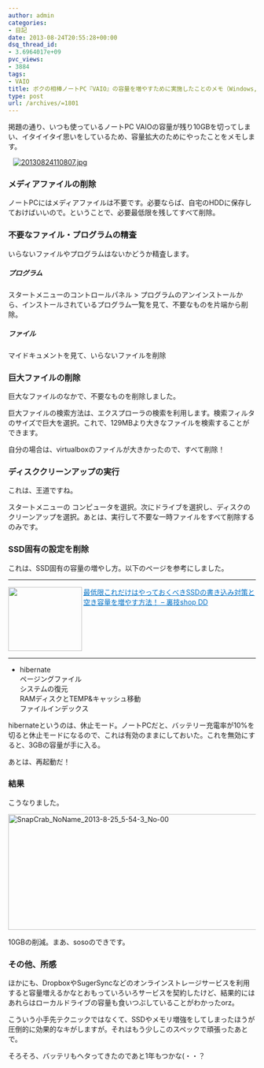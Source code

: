 ```yaml
---
author: admin
categories:
- 日記
date: 2013-08-24T20:55:28+00:00
dsq_thread_id:
- 3.6964017e+09
pvc_views:
- 3884
tags:
- VAIO
title: ボクの相棒ノートPC『VAIO』の容量を増やすために実施したことのメモ（Windows,SSD)
type: post
url: /archives/=1801
---
```


掲題の通り、いつも使っているノートPC VAIOの容量が残り10GBを切ってしまい、イタイイタイ思いをしているため、容量拡大のためにやったことをメモします。

<div id="scid:887EC618-8FBE-49a5-A908-2339AF2EC531:a2c50706-23a0-47b1-a6f0-f042adce9205" class="wlWriterEditableSmartContent" style="float: none; padding-bottom: 0px; padding-top: 0px; padding-left: 10px; margin: 0px; display: inline; padding-right: 10px">
  <a target="_blank" href="https://picasaweb.google.com/111104490436597119823/Futurismo?authkey=Gv1sRgCM-A3fCH6v_BOQ#5915501614901447570"><img style="border: none; padding: 0px; margin: 0px" alt="20130824110807.jpg" src="http://lh4.ggpht.com/-JolTB_3HadY/UhgVYIhzS5I/AAAAAAAAAyA/GhBrP0k63W0/20130824110807.jpg" /></a>
</div>

### メディアファイルの削除

ノートPCにはメディアファイルは不要です。必要ならば、自宅のHDDに保存しておけばいいので。ということで、必要最低限を残してすべて削除。

### 不要なファイル・プログラムの精査

いらないファイルやプログラムはないかどうか精査します。

##### プログラム

スタートメニューのコントロールパネル > プログラムのアンインストールから、インストールされているプログラム一覧を見て、不要なものを片端から削除。

##### ファイル

マイドキュメントを見て、いらないファイルを削除

### 巨大ファイルの削除

巨大なファイルのなかで、不要なものを削除しました。

巨大ファイルの検索方法は、エクスプローラの検索を利用します。検索フィルタのサイズで巨大を選択。これで、129MBより大きなファイルを検索することができます。

自分の場合は、virtualboxのファイルが大きかったので、すべて削除！

### ディスククリーンアップの実行

これは、王道ですね。

スタートメニューの コンピュータを選択。次にドライブを選択し、ディスクのクリーンアップを選択。あとは、実行して不要な一時ファイルをすべて削除するのみです。

### SSD固有の設定を削除 

これは、SSD固有の容量の増やし方。以下のページを参考にしました。

* * *

<a href="http://shopdd.jp/blog-entry-1045.html" target="_blank"><img class="alignleft" border="0" alt="" align="left" src="http://capture.heartrails.com/150x130/shadow?http://shopdd.jp/blog-entry-1045.html" width="150" height="130" /></a> <a style="color: #0070c5" href="http://shopdd.jp/blog-entry-1045.html" target="_blank">最低限これだけはやっておくべきSSDの書き込み対策と空き容量を増やす方法！ &#8211; 裏技shop DD</a>    <img border="0" alt="" src="http://b.hatena.ne.jp/entry/image/http://shopdd.jp/blog-entry-1045.html" />  <br style="clear: both" /></p> 

* * *

  * hibernate   
    ページングファイル   
    システムの復元   
    RAMディスクとTEMP&キャッシュ移動   
    ファイルインデックス 

hibernateというのは、休止モード。ノートPCだと、バッテリー充電率が10%を切ると休止モードになるので、これは有効のままにしておいた。これを無効にすると、3GBの容量が手に入る。

あとは、再起動だ！

### 結果

こうなりました。

[<img title="SnapCrab_NoName_2013-8-25_5-54-3_No-00" style="border-top: 0px; border-right: 0px; background-image: none; border-bottom: 0px; padding-top: 0px; padding-left: 0px; border-left: 0px; display: inline; padding-right: 0px" border="0" alt="SnapCrab_NoName_2013-8-25_5-54-3_No-00" src="https://futurismo.biz/wp-content/uploads/SnapCrab_NoName_2013-8-25_5-54-3_No-00_thumb.jpg" width="509" height="235" />][1]

10GBの削減。まあ、sosoのできです。

### その他、所感

ほかにも、DropboxやSugerSyncなどのオンラインストレージサービスを利用すると容量増えるかなとおもっていろいろサービスを契約したけど、結果的にはあれらはローカルドライブの容量も食いつぶしていることがわかったorz。

こういう小手先テクニックではなくて、SSDやメモリ増強をしてしまったほうが圧倒的に効果的なキがしますが。それはもう少しこのスペックで頑張ったあとで。

そろそろ、バッテリもヘタってきたのであと1年もつかな(・・？

 [1]: https://futurismo.biz/wp-content/uploads/SnapCrab_NoName_2013-8-25_5-54-3_No-00.jpg